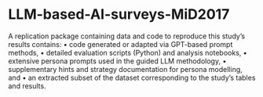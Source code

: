 # LLM-based-AI-surveys-MiD2017

A replication package containing data and code to reproduce this study’s results contains:
 • code generated or adapted via GPT-based prompt methods,
 • detailed evaluation scripts (Python) and analysis notebooks,
 • extensive persona prompts used in the guided LLM methodology,
 • supplementary hints and strategy documentation for persona modelling, and
 • an extracted subset of the dataset corresponding to the study’s tables and results.
